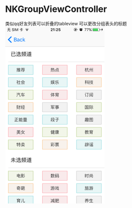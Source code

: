 # NKGroupViewController
类似qq好友列表可以折叠的tableview  可以更改分组表头的标题  
<img src="https://github.com/kSimpleCoder/XWMenuPicker/blob/master/border.PNG" width = "320" alt="图片描述" align=center/>
